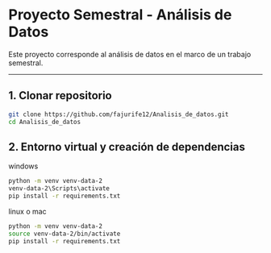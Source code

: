 # Proyecto Semestral - Análisis de Datos

Este proyecto corresponde al análisis de datos en el marco de un trabajo semestral.  

---

## 1. Clonar repositorio

```bash
git clone https://github.com/fajurife12/Analisis_de_datos.git
cd Analisis_de_datos
```
## 2. Entorno virtual y creación de dependencias
windows
```bash
python -m venv venv-data-2
venv-data-2\Scripts\activate
pip install -r requirements.txt
```

linux o mac
```bash
python -m venv venv-data-2
source venv-data-2/bin/activate
pip install -r requirements.txt
```
